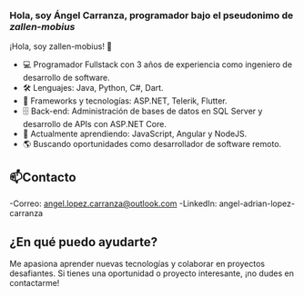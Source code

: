 ### Hola, soy Ángel Carranza, programador bajo el pseudonimo de *zallen-mobius*

<!--
**zallen-mobius/zallen-mobius** is a ✨ _special_ ✨ repository because its `README.md` (this file) appears on your GitHub profile.
-->

¡Hola, soy zallen-mobius! 👋
- 💻 Programador Fullstack con 3 años de experiencia como ingeniero de desarrollo de software.
- 🛠️ Lenguajes: Java, Python, C#, Dart.
- 🚀 Frameworks y tecnologías: ASP.NET, Telerik, Flutter.
- 🗄️ Back-end: Administración de bases de datos en SQL Server y desarrollo de APIs con ASP.NET Core.
- 🌱 Actualmente aprendiendo: JavaScript, Angular y NodeJS.
- 🌎 Buscando oportunidades como desarrollador de software remoto.

## 📫Contacto
-Correo: angel.lopez.carranza@outlook.com
-LinkedIn: angel-adrian-lopez-carranza

## ¿En qué puedo ayudarte?
Me apasiona aprender nuevas tecnologías y colaborar en proyectos desafiantes. Si tienes una oportunidad o proyecto interesante, ¡no dudes en contactarme!
